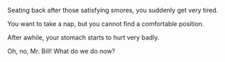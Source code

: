 Seating back after those satisfying smores, you suddenly get very tired. 

You want to take a nap, but you cannot find a comfortable position.

After awhile, your stomach starts to hurt very badly.

Oh, no, Mr. Bill! What do we do now?